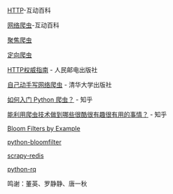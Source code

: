 [HTTP](http://www.baike.com/wiki/HTTP)-互动百科

[网络爬虫](http://www.baike.com/wiki/%E7%BD%91%E7%BB%9C%E7%88%AC%E8%99%AB)-互动百科

[聚焦爬虫](http://www.baike.com/wiki/%E8%81%9A%E7%84%A6%E7%88%AC%E8%99%AB)

[定向爬虫](http://www.baike.com/wiki/%E5%AE%9A%E5%90%91%E7%88%AC%E8%99%AB)

[HTTP权威指南](http://www.amazon.cn/HTTP%E6%9D%83%E5%A8%81%E6%8C%87%E5%8D%97-%E5%90%89%E5%B0%94%E5%88%A9/dp/B008XFDQ14/) - 人民邮电出版社

[自己动手写网络爬虫](http://www.amazon.cn/%E8%87%AA%E5%B7%B1%E5%8A%A8%E6%89%8B%E5%86%99%E7%BD%91%E7%BB%9C%E7%88%AC%E8%99%AB-%E7%BD%97%E5%88%9A/dp/B0047T6B4O/) - 清华大学出版社

[如何入门 Python 爬虫？](http://www.zhihu.com/question/20899988/answer/24923424) - 知乎

[能利用爬虫技术做到哪些很酷很有趣很有用的事情？](http://www.zhihu.com/question/27621722/answer/48177710) - 知乎

[Bloom Filters by Example](http://billmill.org/bloomfilter-tutorial/)

[python-bloomfilter](https://github.com/jaybaird/python-bloomfilter)

[scrapy-redis](https://github.com/darkrho/scrapy-redis)

[python-rq](https://github.com/nvie/rq)


鸣谢：董英、罗静静、唐一秋